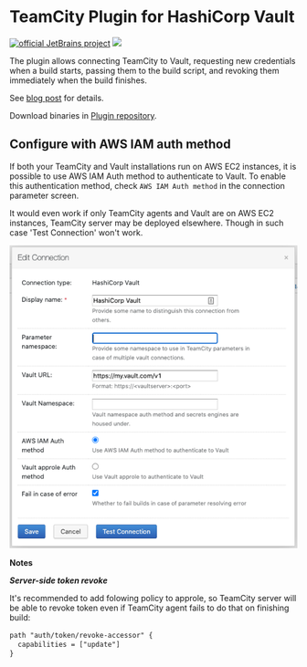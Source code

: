 # TeamCity Plugin for HashiCorp Vault

[![official JetBrains project](https://jb.gg/badges/official.svg)](https://confluence.jetbrains.com/display/ALL/JetBrains+on+GitHub) 
[![](https://teamcity.jetbrains.com/app/rest/builds/buildType:TeamCityPluginsByJetBrains_TeamCityHashiCorpVaultPlugin_Build/statusIcon.svg)](https://teamcity.jetbrains.com/viewType.html?buildTypeId=TeamCityPluginsByJetBrains_TeamCityHashiCorpVaultPlugin_Build)

The plugin allows connecting TeamCity to Vault, requesting new credentials when a build starts, passing them to the build script, and revoking them immediately when the build finishes.

See [blog post](https://blog.jetbrains.com/teamcity/2017/09/vault/) for details.

Download binaries in [Plugin repository](https://plugins.jetbrains.com/plugin/10011-hashicorp-vault-support).

## Configure with AWS IAM auth method
If both your TeamCity and Vault installations run on AWS EC2 instances, it is possible to use AWS IAM Auth method to authenticate to Vault. To enable this authentication method, check `AWS IAM Auth method` in the connection parameter screen.

It would even work if only TeamCity agents and Vault are on AWS EC2 instances, TeamCity server may be deployed elsewhere. Though in such case 'Test Connection' won't work.
  
![Vault connector](doc/aws_iam_auth.png)

**Notes**

***Server-side token revoke***

It's recommended to add folowing policy to approle, so TeamCity server will be able to revoke token 
even if TeamCity agent fails to do that on finishing build:
```hcl
path "auth/token/revoke-accessor" {
  capabilities = ["update"]
}
```
